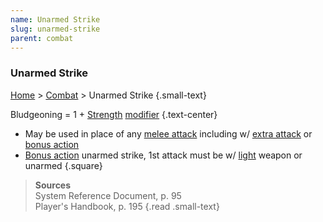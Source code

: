 ```yaml
---
name: Unarmed Strike
slug: unarmed-strike
parent: combat
---
```

### Unarmed Strike
[Home](dm-operations-center) > [Combat](combat) > Unarmed Strike {.small-text}

Bludgeoning = 1 + [Strength](strength) [modifier](ability-modifiers) {.text-center}

- May be used in place of any [melee attack](attack-melee) including w/ [extra attack](extra-attack) or [bonus action](bonus-action)
- [Bonus action](bonus-action) unarmed strike, 1st attack must be w/ [light](weapon-properties) weapon or unarmed
{.square}

> **Sources** <br/>
> System Reference Document, p. 95<br/>
> Player's Handbook, p. 195
{.read .small-text}